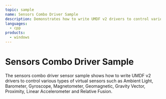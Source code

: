 ```yaml
---
topic: sample
name: Sensors Combo Driver Sample
description: Demonstrates how to write UMDF v2 drivers to control various types of virtual sensors.
languages:
  - cpp
products:
  - windows
---
```


<!---
    name: Sensors Combo Driver Sample
    platform: UMDF2
    language: cpp
    category: Sensors
    description: Demonstrates how to write UMDF v2 drivers to control various types of virtual sensors.
    samplefwlink: http://go.microsoft.com/fwlink/p/?LinkId=856915
--->

# Sensors Combo Driver Sample

The sensors combo driver sensor sample shows how to write UMDF v2 drivers to control various types of virtual sensors such as Ambient Light, Barometer, Gyroscope, Magnetometer, Geomagnetic, Gravity Vector, Proximity, Linear Accelerometer and Relative Fusion.
